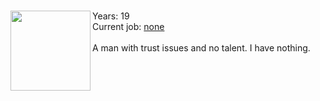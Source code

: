 ### <img src="https://user-images.githubusercontent.com/93148118/150190919-c9ec2962-4caa-41b9-936a-8e63c8c9ad46.png" align="left" height="128" width="128">

Years: 19 <br/>
Current job: [none]() <br/><br/>
A man with trust issues and no talent. I have nothing.
